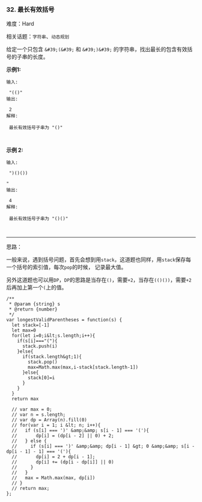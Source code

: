 ### 32. 最长有效括号

难度：Hard

相关话题：`字符串`、`动态规划`

给定一个只包含  `&#39;(&#39;` 和  `&#39;)&#39;` 的字符串，找出最长的包含有效括号的子串的长度。



 **示例1:** 





```
输入:

 "(()"
输出:

 2
解释:

 最长有效括号子串为 "()"



```

 **示例 2:** 





```
输入:

 ")()())

"
输出:

 4
解释:

 最长有效括号子串为 "()()"



```


-----

思路：

一般来说，遇到括号问题，首先会想到用`stack`，这道题也同样，用`stack`保存每一个括号的索引值，每次`pop`的时候，
记录最大值。

另外这道题也可以用`DP`，`DP`的思路是当存在`()`，需要`+2`，当存在`(()())`，需要`+2`后再加上第一个`(`上的值。


```
/**
 * @param {string} s
 * @return {number}
 */
var longestValidParentheses = function(s) {
  let stack=[-1]
  let max=0
  for(let i=0;i&lt;s.length;i++){
    if(s[i]==="("){
      stack.push(i)
    }else{
      if(stack.length&gt;1){
        stack.pop()
        max=Math.max(max,i-stack[stack.length-1])
      }else{
        stack[0]=i
      }
    }
  }
  return max
  
  // var max = 0;
  // var n = s.length;
  // var dp = Array(n).fill(0)
  // for(var i = 1; i &lt; n; i++){
  //   if (s[i] === ')' &amp;&amp; s[i - 1] === '('){
  //       dp[i] = (dp[i - 2] || 0) + 2;
  //   } else {
  //     if (s[i] === ')' &amp;&amp; dp[i - 1] &gt; 0 &amp;&amp; s[i - dp[i - 1] - 1] === '('){
  //       dp[i] = 2 + dp[i - 1];
  //       dp[i] += (dp[i - dp[i]] || 0)
  //     }
  //   }
  //   max = Math.max(max, dp[i])
  // }
  // return max;
};



```
